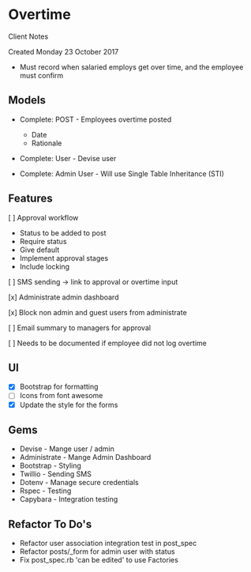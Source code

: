 # Overtime

Client Notes

Created Monday 23 October 2017

* Must record when salaried employs get over time, and the employee must confirm

## Models

- Complete: POST - Employees overtime posted
    * Date
    * Rationale

- Complete: User - Devise user

- Complete: Admin User - Will use Single Table Inheritance (STI)

## Features

[ ] Approval workflow
- Status to be added to post
- Require status
- Give default
- Implement approval stages
- Include locking

[ ] SMS sending -> link to approval or overtime input

[x] Administrate admin dashboard

[x] Block non admin and guest users from administrate

[ ] Email summary to managers for approval

[ ] Needs to be documented if employee did not log overtime

## UI

- [x] Bootstrap for formatting
- [ ] Icons from font awesome
- [x] Update the style for the forms

## Gems

* Devise - Mange user / admin
* Administrate - Mange Admin Dashboard
* Bootstrap - Styling
* Twillio - Sending SMS
* Dotenv - Manage secure credentials
* Rspec - Testing
* Capybara - Integration testing

## Refactor To Do's
- Refactor user association integration test in post_spec
- Refactor posts/_form for admin user with status
- Fix post_spec.rb 'can be edited' to use Factories
